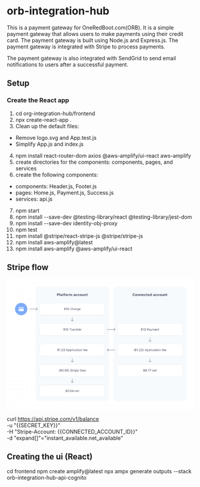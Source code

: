 # orb-integration-hub
This is a payment gateway for OneRedBoot.com(ORB). It is a simple payment gateway that allows users to make payments 
using their credit card. The payment gateway is built using Node.js and Express.js. The payment gateway is integrated 
with Stripe to process payments.

The payment gateway is also integrated with SendGrid to send email notifications to users after a successful payment.

## Setup

### Create the React app
1. cd org-integration-hub/frontend
2. npx create-react-app .
3. Clean up the default files:
  - Remove logo.svg and App.test.js
  - Simplify App.js and index.js
4. npm install react-router-dom axios @aws-amplify/ui-react aws-amplify
5. create directories for the components: components, pages, and services
6. create the following components:
  - components: Header.js, Footer.js
  - pages: Home.js, Payment.js, Success.js
  - services: api.js
7. npm start
8. npm install --save-dev @testing-library/react @testing-library/jest-dom
9. npm install --save-dev identity-obj-proxy
10. npm test
11. npm install @stripe/react-stripe-js @stripe/stripe-js
12. npm install aws-amplify@latest
13. npm install aws-amplify @aws-amplify/ui-react






## Stripe flow
![img.png](assets/stripe-payment-flow.png)

curl https://api.stripe.com/v1/balance \
  -u "{{SECRET_KEY}}" \
  -H "Stripe-Account: {{CONNECTED_ACCOUNT_ID}}" \
  -d "expand[]"="instant_available.net_available"


## Creating the ui (React)
cd frontend
npm create amplify@latest
npx ampx generate outputs --stack orb-integration-hub-api-cognito
